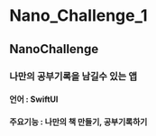 # Nano_Challenge_1
## NanoChallenge
### 나만의 공부기록을 남길수 있는 앱

#### 언어 : SwiftUI
#### 주요기능 : 나만의 책 만들기, 공부기록하기
